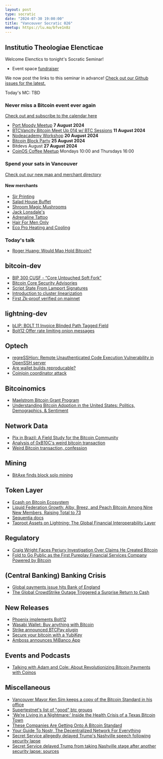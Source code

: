 ```yaml
---
layout: post
type: socratic
date: "2024-07-30 19:00:00"
title: "Vancouver Socratic 026"
meetup: https://lu.ma/bfve1n8z
---
```


## Institutio Theologiae Elencticae

Welcome Elenctics to tonight's Socratic Seminar!

- Event space [fundraiser](https://we.encrypt.cash/apps/RGEE4XWAqPAyrSEZo3EMRkG2ZkB/crowdfund)

We now post the links to this seminar in advance! [Check out our Github issues for the latest.](https://github.com/VancouverBitdevs/VancouverBitdevs.github.io/issues)

Today's MC: TBD

### Never miss a Bitcoin event ever again

[Check out and subscribe to the calendar here](/calendar)

- [Port Moody Meetup](https://lu.ma/xq91qmu5) **7 August 2024**
- [BTCVancity Bitcoin Meet Up 014 w/ BTC Sessions](https://lu.ma/xlsugqhd) **11 August 2024**
- [Nodeacademy Workshop](https://lu.ma/zwd9gp02) **20 August 2024** 
- [Bitcoin Block Party](https://lu.ma/uybaf14d) **25 August 2024**
- Bitdevs August **27 August 2024**
- [CoinOS Coffee Meetup](https://www.meetup.com/bitcoinprivilege/) Mondays 10:00 and Thursdays 16:00

### Spend your sats in Vancouver

[Check out our new map and merchant directory](/map)

#### New merchants

- [Sir Printing](https://sirprinting.ca/)
- [Salad House Buffet](https://www.order.store/ca/store/salad-house-buffet/p4IKH8khR3COifLmVBc1Yw)
- [Shroom Magic Mushrooms](https://www.instagram.com/shr8m)
- [Jack Lonsdale's](https://jacklonsdales.ca/)
- [Adrenaline Tattoo](https://adrenalinestudios.com/)
- [Hair For Men Only](https://www.vagaro.com/hairformenonly)
- [Eco Pro Heating and Cooling](https://call.ecoproheating.ca/lp-heatpump)

### Today's talk

- [Roger Huang: Would Mao Hold Bitcoin?](https://store.bitcoinmagazine.com/collections/books/products/would-mao-hold-bitcoin)

## bitcoin-dev

- [BIP 300 CUSF - “Core Untouched Soft Fork”](https://bip300cusf.com/cusf.pdf)
- [Bitcoin Core Security Advisories](https://bitcoincore.org/en/security-advisories/)
- [Script State From Lamport Signatures](https://blog.blockstream.com/script-state-from-lamport-signatures/)
- [Introduction to cluster linearization](https://delvingbitcoin.org/t/introduction-to-cluster-linearization/1032)
- [First Zk-proof verified on mainnet](https://x.com/btc_os/status/1816180788938870815)

## lightning-dev

- [bLIP: BOLT 11 Invoice Blinded Path Tagged Field](https://delvingbitcoin.org/t/blip-bolt-11-invoice-blinded-path-tagged-field/991)
- [Bolt12 Offer rate limiting onion messages](https://github.com/ElementsProject/lightning/pull/7456/commits/1b89764596dd3d8052b391249b12b3fe7d2c492b)

## Optech

- [regreSSHion: Remote Unauthenticated Code Execution Vulnerability in OpenSSH server](https://blog.qualys.com/vulnerabilities-threat-research/2024/07/01/regresshion-remote-unauthenticated-code-execution-vulnerability-in-openssh-server)
- [Are wallet builds reproducable?](https://walletscrutiny.com)
- [Coinjoin coordinator attack](https://x.com/wasabiwallet/status/1810829065588228193)

## Bitcoinomics

- [Maelstrom Bitcoin Grant Program](https://maelstrom.fund/bitcoin-grant-program/)
- [Understanding Bitcoin Adoption in the United States: Politics, Demographics, & Sentiment](https://www.thenakamotoproject.org/report)

## Network Data

- [Pix in Brazil: A Field Study for the Bitcoin Community](https://www.psacramento.com/pix-in-brazil-a-field-study-for-the-bitcoin-community/)
- [Analysis of 0xB10C's weird bitcoin transaction](https://stacker.news/items/593226)
- [Weird Bitcoin transaction, confession](https://stacker.news/items/600187)

## Mining

- [BitAxe finds block solo mining](https://x.com/beeevolved/status/1816171223677534656)

## Token Layer

- [Ecash on Bitcoin Ecosystem](https://bitcoinscoresby.com/ecash/)
- [Liquid Federation Growth: Alby, Breez, and Peach Bitcoin Among Nine New Members, Raising Total to 73](https://blog.liquid.net/liquid-federation-growth-alby-breez-and-peach-bitcoin-among-nine-new-members-raising-total-to-73/)
- [Sequentia docs](https://docs.sequentia.io/signet/what-to-know-before-starting)
- [Taproot Assets on Lightning: The Global Financial Interoperability Layer](https://lightning.engineering/posts/2024-07-23-taproot-assets-LN/)

## Regulatory

- [Craig Wright Faces Perjury Investigation Over Claims He Created Bitcoin](https://www.wired.com/story/craig-wright-perjury-bitcoin-trial/)
- [Fold to Go Public as the First Pureplay Financial Services Company Powered by Bitcoin](https://www.businesswire.com/news/home/20240724261013/en/Fold-to-Go-Public-as-the-First-Pureplay-Financial-Services-Company-Powered-by-Bitcoin)

## (Central Banking) Banking Crisis

- [Global payments issue hits Bank of England](https://x.com/SkyNews/status/1813940758291890658)
- [The Global CrowdStrike Outage Triggered a Surprise Return to Cash](https://www.wired.com/story/microsoft-crowdstrike-outage-cash/)

## New Releases

- [Phoenix implements Bolt12](https://x.com/phoenixwallet/status/1808547081214439494)
- [Wasabi Wallet: Buy anything with Bitcoin](https://wasabiwallet.io/buy-anything.html)
- [Strike announced BTCPay plugin](https://x.com/jackmallers/status/1816198651892355223)
- [Secure your bitcoin with a YubiKey](https://blog.casa.io/secure-your-bitcoin-with-yubikey/)
- [Amboss announces MiBanco App](https://x.com/ambosstech/status/1817700311290552389)

## Events and Podcasts

- [Talking with Adam and Cole: About Revolutionizing Bitcoin Payments with Coinos](https://www.youtube.com/watch?v=neZ4WdO5gs8)

## Miscellaneous

- [Vancouver Mayor Ken Sim keeps a copy of the Bitcoin Standard in his office](https://vancouversun.com/news/local-news/vancouver-mayor-ken-sim-explains-why-he-turned-a-boardroom-into-a-gym)
- [Supertestnet's list of "good" btc groups](https://github.com/supertestnet/good-btc-groups)
- [‘We’re Living in a Nightmare:’ Inside the Health Crisis of a Texas Bitcoin Town](https://time.com/6982015/bitcoin-mining-texas-health/)
- [These Companies Are Getting Onto A Bitcoin Standard](https://www.forbes.com/sites/digital-assets/2024/07/16/companies-are-getting-onto-a-bitcoin-standard/)
- [Your Guide To Nostr, The Decentralized Network For Everything](https://www.forbes.com/sites/digital-assets/2024/07/17/your-guide-to-nostr-the-decentralized-network-for-everything/)
- [Secret Service allegedly delayed Trump's Nashville speech following security lapse](https://www.foxnews.com/us/secret-service-allegedly-delayed-trumps-nashville-speech-following-security-lapse)
- [Secret Service delayed Trump from taking Nashville stage after another security lapse: sources](https://nypost.com/2024/07/29/us-news/secret-service-delayed-trump-from-taking-stage-at-nashville-conference-after-security-lapse-sources/)
